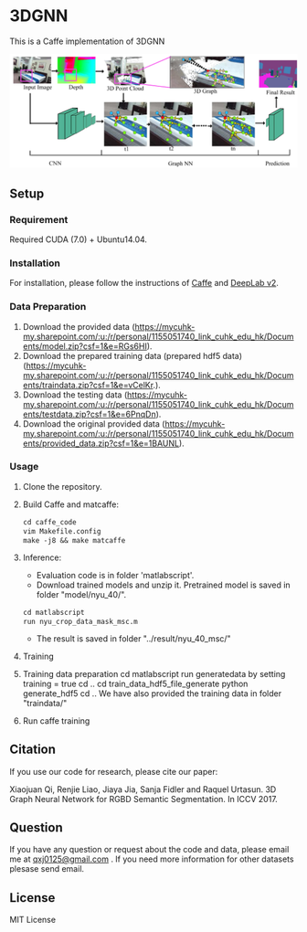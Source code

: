 # 3DGNN
This is a Caffe implementation of 3DGNN 

<img src="./overallpipeline.png"/>

## Setup

### Requirement
Required CUDA (7.0) + Ubuntu14.04.

### Installation

For installation, please follow the instructions of [Caffe](https://github.com/BVLC/caffe) and [DeepLab v2](https://bitbucket.org/aquariusjay/deeplab-public-ver2).

### Data Preparation
1. Download the provided data (https://mycuhk-my.sharepoint.com/:u:/r/personal/1155051740_link_cuhk_edu_hk/Documents/model.zip?csf=1&e=RGs6HI).
2. Download the prepared training data (prepared hdf5 data) (https://mycuhk-my.sharepoint.com/:u:/r/personal/1155051740_link_cuhk_edu_hk/Documents/traindata.zip?csf=1&e=vCelKr.).
3. Download the testing data  (https://mycuhk-my.sharepoint.com/:u:/r/personal/1155051740_link_cuhk_edu_hk/Documents/testdata.zip?csf=1&e=6PnqDn).
4. Download the original provided data (https://mycuhk-my.sharepoint.com/:u:/r/personal/1155051740_link_cuhk_edu_hk/Documents/provided_data.zip?csf=1&e=1BAUNL).

### Usage

1. Clone the repository.

2. Build Caffe and matcaffe:

   ```shell
   cd caffe_code
   vim Makefile.config
   make -j8 && make matcaffe
   ```

3. Inference:

   - Evaluation code is in folder 'matlabscript'. 
   - Download trained models and unzip it. Pretrained model is saved in folder "model/nyu_40/". 
   ```shell
   cd matlabscript
   run nyu_crop_data_mask_msc.m
   ```
   - The result is saved in folder "../result/nyu_40_msc/"
4. Training
1. Training data preparation
   cd matlabscript
   run generatedata by setting training = true
   cd ..
   cd train_data_hdf5_file_generate
   python generate_hdf5
   cd ..
   We have also provided the training data in folder "traindata/"
2. Run caffe training


   
## Citation
If you use our code for research, please cite our paper:

Xiaojuan Qi, Renjie Liao, Jiaya Jia, Sanja Fidler and Raquel Urtasun. 3D Graph Neural Network for RGBD Semantic Segmentation. In ICCV 2017.

## Question
If you have any question or request about the code and data, please email me at qxj0125@gmail.com . If you need more information for other datasets plesase send email. 

## License
MIT License
